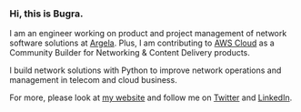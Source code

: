 ### Hi, this is Bugra. 

I am an engineer working on product and project management of network software solutions at [Argela](https://www.argela.com.tr/en). Plus, I am contributing to [AWS Cloud](https://aws.amazon.com) as a Community Builder for Networking & Content Delivery products. 

I build network solutions with Python to improve network operations and management in telecom and cloud business.   

For more, please look at [my website](https://bugrakilic.net) and follow me on [Twitter](https://twitter.com/bugrakilicnet) and [LinkedIn](https://linkedin.com/in/bugrakilic). 